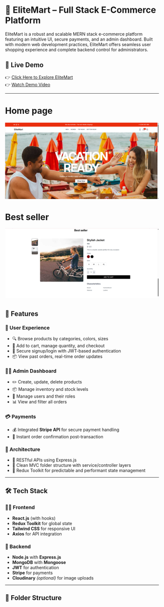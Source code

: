 # 🛒 EliteMart – Full Stack E-Commerce Platform

EliteMart is a robust and scalable MERN stack e-commerce platform featuring an intuitive UI, secure payments, and an admin dashboard. Built with modern web development practices, EliteMart offers seamless user shopping experience and complete backend control for administrators.

## 🔗 Live Demo

👉 [Click Here to Explore EliteMart](https://elitemart.vercel.app)   
👉 [Watch Demo Video](https://youtu.be/your-demo-link)

---
# Home page 
![Home Page](./screenshots/Home.png)
# Best seller
![Best seller](./screenshots/Best%20seller.png) 



## 🚀 Features

### 👥 User Experience
- 🔍 Browse products by categories, colors, sizes
- 🛒 Add to cart, manage quantity, and checkout
- 🔐 Secure signup/login with JWT-based authentication
- 📦 View past orders, real-time order updates

### 🧑‍💼 Admin Dashboard
- ✏️ Create, update, delete products
- 📦 Manage inventory and stock levels
- 👥 Manage users and their roles
- 📊 View and filter all orders

### 💳 Payments
- 💰 Integrated **Stripe API** for secure payment handling
- 🔄 Instant order confirmation post-transaction

### 🧱 Architecture
- 🧭 RESTful APIs using Express.js
- 📁 Clean MVC folder structure with service/controller layers
- 🧠 Redux Toolkit for predictable and performant state management

---

## 🛠️ Tech Stack

### 🧑‍💻 Frontend
- **React.js** (with hooks)
- **Redux Toolkit** for global state
- **Tailwind CSS** for responsive UI
- **Axios** for API integration

### 🔗 Backend
- **Node.js** with **Express.js**
- **MongoDB** with **Mongoose**
- **JWT** for authentication
- **Stripe** for payments
- **Cloudinary** *(optional)* for image uploads

---

## 📁 Folder Structure

